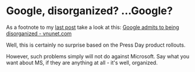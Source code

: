 Google, disorganized? ...Google?
=========================================

As a footnote to my [last post](http://jere-blog.blogspot.com/2006/05/ms-vs-google-get-your-ticktets-now.html) take a look at this: [Google admits to being disorganized - vnunet.com](http://www.vnunet.com/vnunet/news/2155980/google-admits-disorganised)

Well, this is certainly no surprise based on the Press Day product rollouts.

However, such problems simply will not do against Microsoft. Say what you want about MS, if they are anything at all - it's well, organized.
